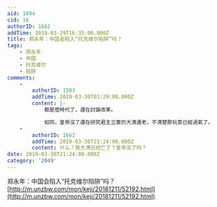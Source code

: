 ```yaml
---
aid: 1094
cid: 16
authorID: 1662
addTime: 2019-03-29T16:35:00.000Z
title: 郑永年：中国会陷入“托克维尔陷阱”吗？
tags:
    - 郑永年
    - 中国
    - 托克维尔
    - 陷阱
comments:
    -
        authorID: 1503
        addTime: 2019-03-30T01:29:00.000Z
        content: |-
            都是麼時代了，還在討論改革。

            如同，皇帝沒了還在研究君主立憲的大清遺老，不清楚那玩意已經過氣了。
    -
        authorID: 1662
        addTime: 2019-03-30T21:24:00.000Z
        content: 什么？我大清已经亡了？皇帝没了吗？
date: 2019-03-30T21:24:00.000Z
category: '2049'
---
```


郑永年：中国会陷入“托克维尔陷阱”吗？ [http://m.unzbw.com/mon/keji/20181211/52192.html](http://m.unzbw.com/mon/keji/20181211/52192.html)
